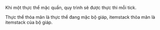 Khi một thực thể mặc quần, quy trình sẽ được thực thi mỗi tick.

Thực thể thỏa mãn là thực thể đang mặc bộ giáp, itemstack thỏa mãn là itemstack của bộ giáp.